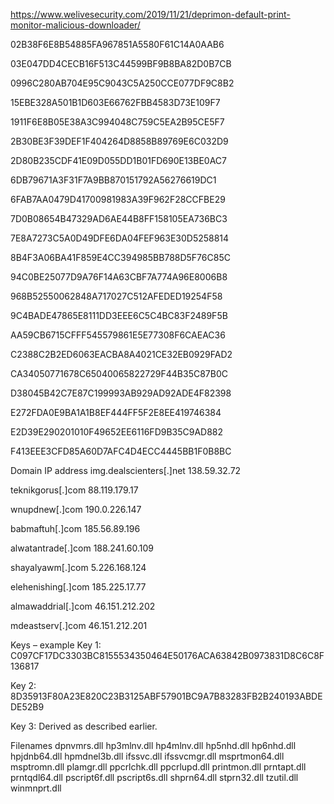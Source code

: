 
https://www.welivesecurity.com/2019/11/21/deprimon-default-print-monitor-malicious-downloader/


02B38F6E8B54885FA967851A5580F61C14A0AAB6 

03E047DD4CECB16F513C44599BF9B8BA82D0B7CB 

0996C280AB704E95C9043C5A250CCE077DF9C8B2 

15EBE328A501B1D603E66762FBB4583D73E109F7 

1911F6E8B05E38A3C994048C759C5EA2B95CE5F7 

2B30BE3F39DEF1F404264D8858B89769E6C032D9 

2D80B235CDF41E09D055DD1B01FD690E13BE0AC7 

6DB79671A3F31F7A9BB870151792A56276619DC1 

6FAB7AA0479D41700981983A39F962F28CCFBE29

7D0B08654B47329AD6AE44B8FF158105EA736BC3 

7E8A7273C5A0D49DFE6DA04FEF963E30D5258814 

8B4F3A06BA41F859E4CC394985BB788D5F76C85C 

94C0BE25077D9A76F14A63CBF7A774A96E8006B8 

968B52550062848A717027C512AFEDED19254F58 

9C4BADE47865E8111DD3EEE6C5C4BC83F2489F5B 

AA59CB6715CFFF545579861E5E77308F6CAEAC36

C2388C2B2ED6063EACBA8A4021CE32EB0929FAD2 

CA34050771678C65040065822729F44B35C87B0C 

D38045B42C7E87C199993AB929AD92ADE4F82398 

E272FDA0E9BA1A1B8EF444FF5F2E8EE419746384 

E2D39E290201010F49652EE6116FD9B35C9AD882 

F413EEE3CFD85A60D7AFC4D4ECC4445BB1F0B8BC

Domain	IP address
img.dealscienters[.]net	138.59.32.72

teknikgorus[.]com	88.119.179.17

wnupdnew[.]com	190.0.226.147

babmaftuh[.]com	185.56.89.196

alwatantrade[.]com	188.241.60.109

shayalyawm[.]com	5.226.168.124

elehenishing[.]com	185.225.17.77

almawaddrial[.]com	46.151.212.202

mdeastserv[.]com	46.151.212.201

Keys – example
Key 1: C097CF17DC3303BC8155534350464E50176ACA63842B0973831D8C6C8F136817

Key 2: 8D35913F80A23E820C23B3125ABF57901BC9A7B83283FB2B240193ABDEDE52B9

Key 3: Derived as described earlier.

Filenames
dpnvmrs.dll
hp3mlnv.dll
hp4mlnv.dll
hp5nhd.dll
hp6nhd.dll
hpjdnb64.dll
hpmdnel3b.dll
ifssvc.dll
ifssvcmgr.dll
msprtmon64.dll
msptromn.dll
plamgr.dll
ppcrlchk.dll
ppcrlupd.dll
printmon.dll
prntapt.dll
prntqdl64.dll
pscript6f.dll
pscript6s.dll
shprn64.dll
stprn32.dll
tzutil.dll
winmnprt.dll
